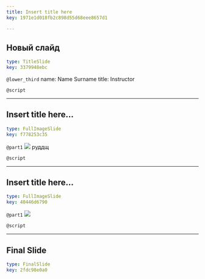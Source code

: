 ```yaml
---
title: Insert title here
key: 1971e1d018fb2c898d55d68eee8657d1

---
```

## Новый слайд

```yaml
type: TitleSlide
key: 3379948ebc
```





`@lower_third`
name: Name Surname
title: Instructor

`@script`




---
## Insert title here...

```yaml
type: FullImageSlide
key: f778253c35
```

`@part1`
![](https://github.com/sharedgit162/intro-to-statistics/blob/master/img/25396007_397377834024484_6284701559294458640_n.jpg)
руддщ






`@script`




---
## Insert title here...

```yaml
type: FullImageSlide
key: 40446d6790
```

`@part1`
![](https://vignette.wikia.nocookie.net/once-upon-a-time/images/5/5a/%D0%9A%D0%B5%D0%B9%D1%81%D0%B8%D0%A0%D0%BE%D0%BB.jpg/revision/latest?cb=20151212171755&path-prefix=ru)





`@script`




---
## Final Slide

```yaml
type: FinalSlide
key: 2fdc98e0a0
```








